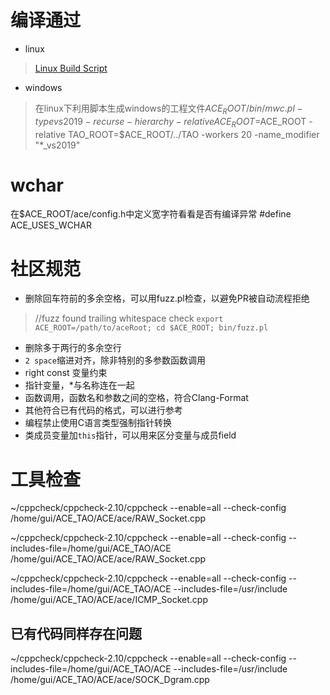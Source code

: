 
# 编译通过
+ linux
> [Linux Build Script](https://github.com/smithAchang/studyTips/tree/master/ace/compile/linux_build.sh)

+ windows
> 在linux下利用脚本生成windows的工程文件$ACE_ROOT/bin/mwc.pl -type vs2019 -recurse -hierarchy -relative ACE_ROOT=$ACE_ROOT -relative TAO_ROOT=$ACE_ROOT/../TAO -workers 20 -name_modifier "*_vs2019"

# wchar
在$ACE_ROOT/ace/config.h中定义宽字符看看是否有编译异常
#define ACE_USES_WCHAR

# 社区规范
+ 删除回车符前的多余空格，可以用fuzz.pl检查，以避免PR被自动流程拒绝
>
> //fuzz found trailing whitespace check
> `export ACE_ROOT=/path/to/aceRoot; cd $ACE_ROOT; bin/fuzz.pl`
 
+ 删除多于两行的多余空行
+ `2 space`缩进对齐，除非特别的多参数函数调用
+ right const 变量约束
+ 指针变量，*与名称连在一起
+ 函数调用，函数名和参数之间的空格，符合Clang-Format
+ 其他符合已有代码的格式，可以进行参考
+ 编程禁止使用C语言类型强制指针转换
+ 类成员变量加`this`指针，可以用来区分变量与成员field


# 工具检查
~/cppcheck/cppcheck-2.10/cppcheck --enable=all --check-config /home/gui/ACE_TAO/ACE/ace/RAW_Socket.cpp

~/cppcheck/cppcheck-2.10/cppcheck --enable=all --check-config --includes-file=/home/gui/ACE_TAO/ACE /home/gui/ACE_TAO/ACE/ace/RAW_Socket.cpp

 ~/cppcheck/cppcheck-2.10/cppcheck --enable=all --check-config --includes-file=/home/gui/ACE_TAO/ACE   --includes-file=/usr/include  /home/gui/ACE_TAO/ACE/ace/ICMP_Socket.cpp

## 已有代码同样存在问题
  ~/cppcheck/cppcheck-2.10/cppcheck --enable=all --check-config --includes-file=/home/gui/ACE_TAO/ACE   --includes-file=/usr/include  /home/gui/ACE_TAO/ACE/ace/SOCK_Dgram.cpp


